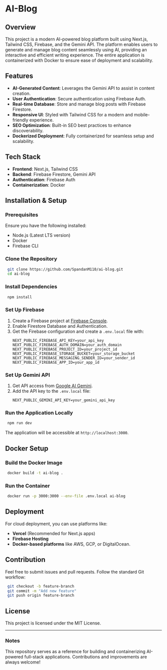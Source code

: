 # AI-Blog

## Overview
This project is a modern AI-powered blog platform built using Next.js, Tailwind CSS, Firebase, and the Gemini API. The platform enables users to generate and manage blog content seamlessly using AI, providing an interactive and efficient writing experience. The entire application is containerized with Docker to ensure ease of deployment and scalability.

## Features
- **AI-Generated Content**: Leverages the Gemini API to assist in content creation.
- **User Authentication**: Secure authentication using Firebase Auth.
- **Real-time Database**: Store and manage blog posts with Firebase Firestore.
- **Responsive UI**: Styled with Tailwind CSS for a modern and mobile-friendly experience.
- **SEO Optimization**: Built-in SEO best practices to enhance discoverability.
- **Dockerized Deployment**: Fully containerized for seamless setup and scalability.

## Tech Stack
- **Frontend**: Next.js, Tailwind CSS
- **Backend**: Firebase Firestore, Gemini API
- **Authentication**: Firebase Auth
- **Containerization**: Docker

## Installation & Setup
### Prerequisites
Ensure you have the following installed:
- Node.js (Latest LTS version)
- Docker
- Firebase CLI

### Clone the Repository
```bash
 git clone https://github.com/SpandanM110/ai-blog.git
 cd ai-blog
```

### Install Dependencies
```bash
 npm install
```

### Set Up Firebase
1. Create a Firebase project at [Firebase Console](https://console.firebase.google.com/).
2. Enable Firestore Database and Authentication.
3. Get the Firebase configuration and create a `.env.local` file with:
   ```
   NEXT_PUBLIC_FIREBASE_API_KEY=your_api_key
   NEXT_PUBLIC_FIREBASE_AUTH_DOMAIN=your_auth_domain
   NEXT_PUBLIC_FIREBASE_PROJECT_ID=your_project_id
   NEXT_PUBLIC_FIREBASE_STORAGE_BUCKET=your_storage_bucket
   NEXT_PUBLIC_FIREBASE_MESSAGING_SENDER_ID=your_sender_id
   NEXT_PUBLIC_FIREBASE_APP_ID=your_app_id
   ```

### Set Up Gemini API
1. Get API access from [Google AI Gemini](https://ai.google.com/gemini/).
2. Add the API key to the `.env.local` file:
   ```
   NEXT_PUBLIC_GEMINI_API_KEY=your_gemini_api_key
   ```

### Run the Application Locally
```bash
 npm run dev
```
The application will be accessible at `http://localhost:3000`.

## Docker Setup
### Build the Docker Image
```bash
 docker build -t ai-blog .
```

### Run the Container
```bash
 docker run -p 3000:3000 --env-file .env.local ai-blog
```

## Deployment
For cloud deployment, you can use platforms like:
- **Vercel** (Recommended for Next.js apps)
- **Firebase Hosting**
- **Docker-based platforms** like AWS, GCP, or DigitalOcean.

## Contribution
Feel free to submit issues and pull requests. Follow the standard Git workflow:
```bash
 git checkout -b feature-branch
 git commit -m "Add new feature"
 git push origin feature-branch
```

## License
This project is licensed under the MIT License.

---

### Notes
This repository serves as a reference for building and containerizing AI-powered full-stack applications. Contributions and improvements are always welcome!

